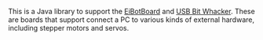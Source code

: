 This is a Java library to support the [EiBotBoard](http://www.schmalzhaus.com/EBB/) and 
[USB Bit Whacker](http://www.schmalzhaus.com/UBW/). These are boards that support 
connect a PC to various kinds of external hardware, including stepper motors and servos. 
